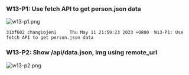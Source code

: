 ### W13-P1: Use fetch API to get person.json data

![w13-p1.png]()

```
31bf602 changiojen1     Thu May 11 21:59:23 2023 +0800  W13-P1: Use fetch API to get person.json data
```

### W13-P2: Show /api/data.json, img using remote_url

![w13-p2.png]()

```

```
